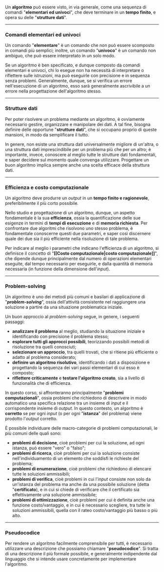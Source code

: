 Un **algoritmo** può essere visto, in via generale, come una sequenza di comandi "**elementari ed univoci**", che deve terminare in un **tempo finito**, e opera su delle "**strutture dati**".
___
### Comandi elementari ed univoci

Un comando "**elementare**" è un comando che non può essere scomposto in comandi più semplici; inoltre, un comando "**univoco**" è un comando non ambiguo, che può essere interpretato in un solo modo.

Se un algoritmo è ben specificato, e dunque composto da comandi elementari e univoci, chi lo esegue non ha necessità di interpretare o riflettere sulle istruzioni, ma può eseguirle con precisione e in sequenza senza problemi. Generalmente, dunque, se si verifica un errore nell'esecuzione di un algoritmo, esso sarà generalmente ascrivibile a un errore nella progettazione dell'algoritmo stesso.
___
### Strutture dati

Per poter risolvere un problema mediante un algoritmo, è ovviamente necessario gestire, organizzare e manipolare dei dati. A tal fine, bisogna definire delle opportune "**strutture dati**", che si occupano proprio di queste mansioni, in modo da semplificare il tutto.

In genere, non esiste una struttura dati universalmente migliore di un'altra, o una struttura dati imprescindibile per un problema più che per un altro; è importante, invece, conoscere al meglio tutte le strutture dati fondamentali, e saper decidere sul momento quale convenga utilizzare. Progettare un buon algoritmo implica sempre anche una scelta efficace della struttura dati.
___
### Efficienza e costo computazionale

Un algoritmo deve produrre un *output* in un **tempo finito e ragionevole**, preferibilmente il più corto possibile.

Nello studio e progettazione di un algoritmo, dunque, un aspetto fondamentale è la sua **efficienza**, ossia la quantificazione delle sue esigenze in termini di **tempi di esecuzione** e di **memoria richiesta**. Per confrontare due algoritmi che risolvono uno stesso problema, è fondamentale conoscerne questi due parametri, e saper così discernere quale dei due sia il più efficiente nella risoluzione di tale problema. 

Per indicare al meglio i parametri che indicano l'efficienza di un algoritmo, si definisce il concetto di "**[[Costo computazionale|costo computazionale]]**", che dipende dunque principalmente dal numero di operazioni elementari eseguite, dal tempo necessario per eseguirle, e dalla quantità di memoria necessaria (in funzione della dimensione dell'*input*).
___
### Problem-solving

Un algoritmo è uno dei metodi più comuni e basilari di applicazione di "***problem-solving***", ossia dell'attività consistente nel raggiungere una soluzione a partire da una situazione problematica iniziale.

Un buon approccio al *problem-solving* segue, in genere, i seguenti passaggi:
- **analizzare il problema** al meglio, studiando la situazione iniziale e identificando con precisione il problema stesso;
- **esplorare tutti gli approcci possibili**, teorizzando possibili metodi di risoluzione tra quelli conosciuti;
- **selezionare un approccio**, tra quelli trovati, che si ritiene più efficiente o adatto al problema considerato;
- **definire un algoritmo risolutivo**, identificando i dati a disposizione e progettando la sequenza dei vari passi elementari di cui esso è composto;
- **riflettere criticamente** e **testare l'algoritmo creato**, sia a livello di funzionalità che di efficienza.

In questo corso, si affronteranno principalmente "**problemi computazionali**", ossia problemi che richiedono di descrivere in modo automatico una specifica relazione tra un insieme di *input* e il corrispondente insieme di *output*. In questo contesto, un algoritmo è **corretto** se per ogni *input* (o per ogni "**istanza**" del problema) viene prodotto l'*output* corretto.

È possibile individuare delle macro-categorie di problemi computazionali, le più comuni delle quali sono:
- **problemi di decisione**, cioè problemi per cui la soluzione, ad ogni istanza, può essere "vero" o "falso";
- **problemi di ricerca**, cioè problemi per cui la soluzione consiste nell'individuamento di un elemento che soddisfi le richieste del problema;
- **problemi di enumerazione**, cioè problemi che richiedono di elencare tutte le soluzioni ammissibili;
- **problemi di verifica**, cioè problemi in cui l'*input* consiste non solo da un'istanza del problema ma anche da una possibile soluzione (detta "**certificato**), e in cui si chiede di verificare che il certificato sia effettivamente una soluzione ammissibile;
- **problemi di ottimizzazione**, cioè problemi per cui è definita anche una funzione costo/vantaggio, e in cui è necessario scegliere, tra tutte le soluzioni ammissibili, quella con il rateo costo/vantaggio più basso o più alto.
___
### Pseudocodice

Per rendere un algoritmo facilmente comprensibile per tutti, è necessario utilizzare una descrizione che possiamo chiamare "**pseudocodice**". Si tratta di una descrizione il più formale possibile, e generalmente indipendente dal linguaggio che si intende usare concretamente per implementare l'algoritmo.